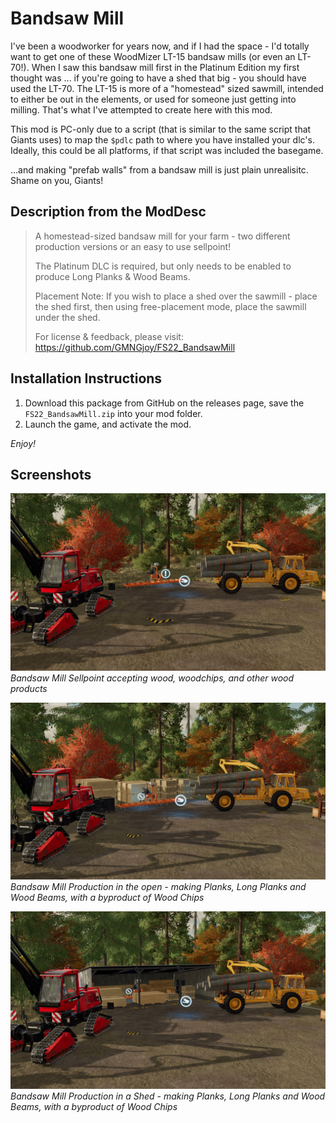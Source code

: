 # Bandsaw Mill
I've been a woodworker for years now, and if I had the space - I'd totally want to get one of these WoodMizer LT-15 bandsaw mills (or even an LT-70!). When I saw this bandsaw mill first in the Platinum Edition my first thought was ... if you're going to have a shed that big - you should have used the LT-70. The LT-15 is more of a "homestead" sized sawmill, intended to either be out in the elements, or used for someone just getting into milling. That's what I've attempted to create here with this mod.

This mod is PC-only due to a script (that is similar to the same script that Giants uses) to map the `$pdlc` path to where you have installed your dlc's. Ideally, this could be all platforms, if that script was included the basegame.

...and making "prefab walls" from a bandsaw mill is just plain unrealisitc. Shame on you, Giants!


## Description from the ModDesc
> A homestead-sized bandsaw mill for your farm - two different production versions or an easy to use sellpoint!
>
> The Platinum DLC is required, but only needs to be enabled to produce Long Planks & Wood Beams.
>
>Placement Note: If you wish to place a shed over the sawmill - place the shed first, then using free-placement mode, place the sawmill under the shed.
>
> For license & feedback, please visit: https://github.com/GMNGjoy/FS22_BandsawMill


## Installation Instructions
1. Download this package from GitHub on the releases page, save the `FS22_BandsawMill.zip` into your mod folder.
2. Launch the game, and activate the mod.

_Enjoy!_


## Screenshots

![Bandsaw Mill Sellpoint](/_screenshots/bandsawMill_1_sellpoint.png)
_Bandsaw Mill Sellpoint accepting wood, woodchips, and other wood products_

![Bandsaw Mill Production](/_screenshots/bandsawMill_2_production.png)
_Bandsaw Mill Production in the open - making Planks, Long Planks and Wood Beams, with a byproduct of Wood Chips_

![Bandsaw Mill Shed](/_screenshots/bandsawMill_3_shed.png)
_Bandsaw Mill Production in a Shed - making Planks, Long Planks and Wood Beams, with a byproduct of Wood Chips_